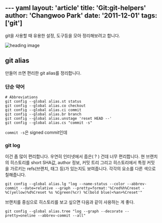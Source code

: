 --- yaml
layout: 'article'
title: 'Git:git-helpers'
author: 'Changwoo Park'
date: '2011-12-01'
tags: ['git']
---

git을 사용할 때 유용한 설정, 도구등을 모아 정리해보려고 합니다.

![heading image](/articles/2011/git.png)

## git alias

만들어 쓰면 편리한 git alias를 정리합니다.

### 단순 약어

    # Abbreviations
    git config --global alias.st status
    git config --global alias.co checkout
    git config --global alias.ci commit
    git config --global alias.br branch
    git config --global alias.unstage 'reset HEAD --'
    git config --global alias.cs "commit -s"

`commit -s`은 signed commit인데 

### git log

이건 좀 많이 편리합니다. 우연히 인터넷에서 줍은( ? ) 건데 너무 편리합니다. 현 브랜치의 히스토리를 short SHA값, author 정보, 커밋 트리 그리고 히스토리에서 특정 커밋을 가르키는 refs(브랜치, 태그 등)가 있는지도 보여줍니다. 각각의 요소를 다른 색으로 칠해줍니다.

    git config --global alias.lg "log --name-status --color --abbrev-commit --date=relative --graph --pretty=format:'%Cred%h%Creset -%C(yellow)%d%Creset %s %Cgreen(%cr) %C(bold blue)<%an>%Creset'"

브랜치를 중심으로 히스토리를 보고 싶으면 다음과 같이 사용하는 게 좋다.

    git config --global alias.tree "log --graph --decorate --pretty=oneline --abbrev-commit --all"

